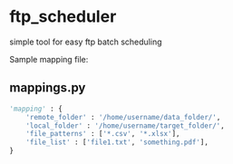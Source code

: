 # ftp_scheduler
simple tool for easy ftp batch scheduling


Sample mapping file:

mappings.py
--
```python
'mapping' : {
	'remote_folder' : '/home/username/data_folder/',
	'local_folder' : '/home/username/target_folder/',
	'file_patterns' : ['*.csv', '*.xlsx'],
	'file_list' : ['file1.txt', 'something.pdf'],
}
```